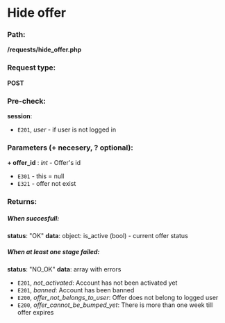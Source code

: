# Hide offer


### Path:
**/requests/hide_offer.php**


### Request type:
**POST**


### Pre-check:

**session**:
* `E201`, *user* - if user is not logged in


### Parameters (+ necesery, ? optional):

**+ offer_id** : *int* - Offer's id
* `E301` - this = null
* `E321` - offer not exist

### Returns:

##### When succesfull:
**status**: "OK"
**data**: object: is_active (bool) - current offer status

##### When at least one stage failed:
**status**: "NO_OK" 
**data**: array with errors
* `E201`, *not_activated*: Account has not been activated yet
* `E201`, *banned*: Account has been banned
* `E200`, *offer_not_belongs_to_user*: Offer does not belong to logged user
* `E200`, *offer_cannot_be_bumped_yet*: There is more than one week till offer expires